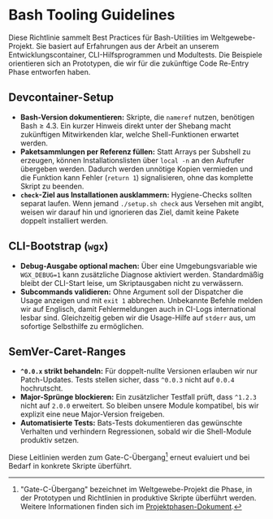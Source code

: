 # Bash Tooling Guidelines

Diese Richtlinie sammelt Best Practices für Bash-Utilities im Weltgewebe-Projekt.
Sie basiert auf Erfahrungen aus der Arbeit an unserem Entwicklungscontainer,
CLI-Hilfsprogrammen und Modultests. Die Beispiele orientieren sich an
Prototypen, die wir für die zukünftige Code Re-Entry Phase entworfen haben.

## Devcontainer-Setup

- **Bash-Version dokumentieren:** Skripte, die `nameref` nutzen, benötigen Bash
  ≥ 4.3. Ein kurzer Hinweis direkt unter der Shebang macht zukünftigen
  Mitwirkenden klar, welche Shell-Funktionen erwartet werden.
- **Paketsammlungen per Referenz füllen:** Statt Arrays per Subshell zu
  erzeugen, können Installationslisten über `local -n` an den Aufrufer
  übergeben werden. Dadurch werden unnötige Kopien vermieden und die Funktion
  kann Fehler (`return 1`) signalisieren, ohne das komplette Skript zu
  beenden.
- **`check`-Ziel aus Installationen ausklammern:** Hygiene-Checks sollten
  separat laufen. Wenn jemand `./setup.sh check` aus Versehen mit angibt,
  weisen wir darauf hin und ignorieren das Ziel, damit keine Pakete doppelt
  installiert werden.

## CLI-Bootstrap (`wgx`)

- **Debug-Ausgabe optional machen:** Über eine Umgebungsvariable wie
  `WGX_DEBUG=1` kann zusätzliche Diagnose aktiviert werden. Standardmäßig bleibt
  der CLI-Start leise, um Skriptausgaben nicht zu verwässern.
- **Subcommands validieren:** Ohne Argument soll der Dispatcher die Usage
  anzeigen und mit `exit 1` abbrechen. Unbekannte Befehle melden wir auf
  Englisch, damit Fehlermeldungen auch in CI-Logs international lesbar sind.
  Gleichzeitig geben wir die Usage-Hilfe auf `stderr` aus, um sofortige
  Selbsthilfe zu ermöglichen.

## SemVer-Caret-Ranges

- **`^0.0.x` strikt behandeln:** Für doppelt-nullte Versionen erlauben wir nur
  Patch-Updates. Tests stellen sicher, dass `^0.0.3` nicht auf `0.0.4`
  hochrutscht.
- **Major-Sprünge blockieren:** Ein zusätzlicher Testfall prüft, dass `^1.2.3`
  nicht auf `2.0.0` erweitert. So bleiben unsere Module kompatibel, bis wir
  explizit eine neue Major-Version freigeben.
- **Automatisierte Tests:** Bats-Tests dokumentieren das gewünschte Verhalten
  und verhindern Regressionen, sobald wir die Shell-Module produktiv setzen.

Diese Leitlinien werden zum Gate-C-Übergang[^gate-c] erneut evaluiert und bei Bedarf in
konkrete Skripte überführt.


[^gate-c]: "Gate-C-Übergang" bezeichnet im Weltgewebe-Projekt die Phase, in der Prototypen und Richtlinien in produktive Skripte überführt werden. Weitere Informationen finden sich im [Projektphasen-Dokument](../project-phases.md).
